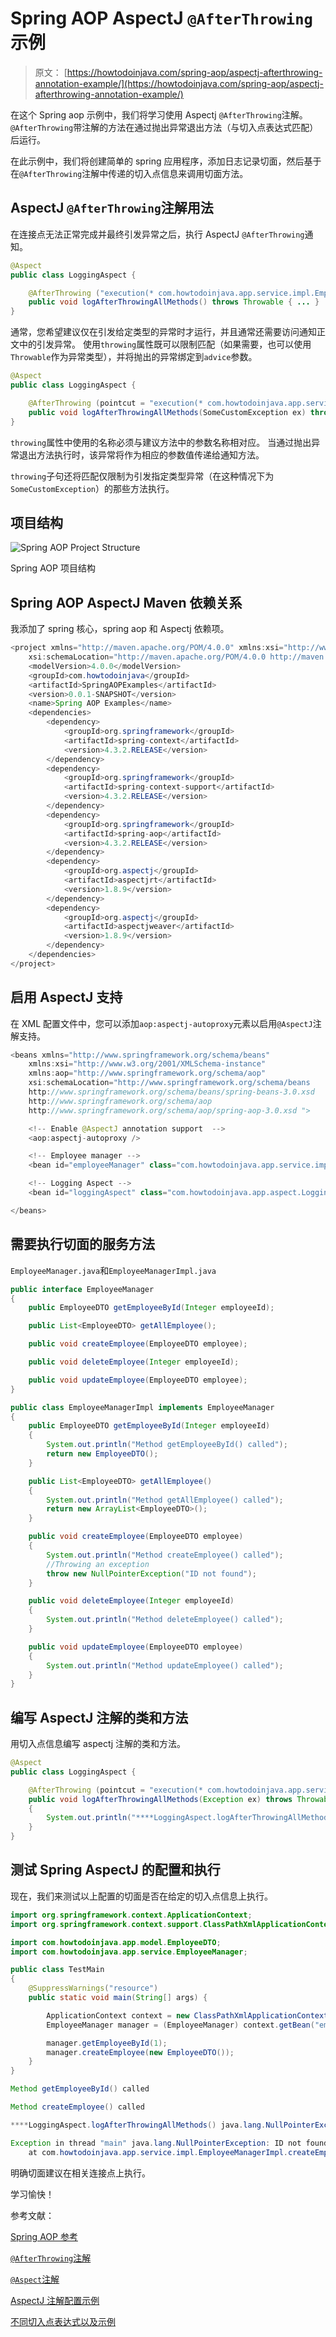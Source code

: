 # Spring AOP AspectJ `@AfterThrowing`示例

> 原文： [https://howtodoinjava.com/spring-aop/aspectj-afterthrowing-annotation-example/](https://howtodoinjava.com/spring-aop/aspectj-afterthrowing-annotation-example/)

在这个 Spring aop 示例中，我们将学习使用 Aspectj `@AfterThrowing`注解。 `@AfterThrowing`带注解的方法在通过抛出异常退出方法（与切入点表达式匹配）后运行。

在此示例中，我们将创建简单的 spring 应用程序，添加日志记录切面，然后基于在`@AfterThrowing`注解中传递的切入点信息来调用切面方法。

## AspectJ `@AfterThrowing`注解用法

在连接点无法正常完成并最终引发异常之后，执行 AspectJ `@AfterThrowing`通知。

```java
@Aspect
public class LoggingAspect {

    @AfterThrowing ("execution(* com.howtodoinjava.app.service.impl.EmployeeManagerImpl.*(..))")
    public void logAfterThrowingAllMethods() throws Throwable { ... }
}

```

通常，您希望建议仅在引发给定类型的异常时才运行，并且通常还需要访问通知正文中的引发异常。 使用`throwing`属性既可以限制匹配（如果需要，也可以使用`Throwable`作为异常类型），并将抛出的异常绑定到`advice`参数。

```java
@Aspect
public class LoggingAspect {

    @AfterThrowing (pointcut = "execution(* com.howtodoinjava.app.service.impl.EmployeeManagerImpl.*(..))", throwing = "ex")
    public void logAfterThrowingAllMethods(SomeCustomException ex) throws Throwable  { ... }
}

```

`throwing`属性中使用的名称必须与建议方法中的参数名称相对应。 当通过抛出异常退出方法执行时，该异常将作为相应的参数值传递给通知方法。

`throwing`子句还将匹配仅限制为引发指定类型异常（在这种情况下为`SomeCustomException`）的那些方法执行。

## 项目结构

![Spring AOP Project Structure](img/89dd27f7d603b5a50cf05e2415f38f6f.jpg)

Spring AOP 项目结构

## Spring AOP AspectJ Maven 依赖关系

我添加了 spring 核心，spring aop 和 Aspectj 依赖项。

```java
<project xmlns="http://maven.apache.org/POM/4.0.0" xmlns:xsi="http://www.w3.org/2001/XMLSchema-instance"
    xsi:schemaLocation="http://maven.apache.org/POM/4.0.0 http://maven.apache.org/xsd/maven-4.0.0.xsd;
    <modelVersion>4.0.0</modelVersion>
    <groupId>com.howtodoinjava</groupId>
    <artifactId>SpringAOPExamples</artifactId>
    <version>0.0.1-SNAPSHOT</version>
    <name>Spring AOP Examples</name>
    <dependencies>
        <dependency>
            <groupId>org.springframework</groupId>
            <artifactId>spring-context</artifactId>
            <version>4.3.2.RELEASE</version>
        </dependency>
        <dependency>
            <groupId>org.springframework</groupId>
            <artifactId>spring-context-support</artifactId>
            <version>4.3.2.RELEASE</version>
        </dependency>
        <dependency>
            <groupId>org.springframework</groupId>
            <artifactId>spring-aop</artifactId>
            <version>4.3.2.RELEASE</version>
        </dependency>
        <dependency>
            <groupId>org.aspectj</groupId>
            <artifactId>aspectjrt</artifactId>
            <version>1.8.9</version>
        </dependency>
        <dependency>
            <groupId>org.aspectj</groupId>
            <artifactId>aspectjweaver</artifactId>
            <version>1.8.9</version>
        </dependency>
    </dependencies>
</project>
```

## 启用 AspectJ 支持

在 XML 配置文件中，您可以添加`aop:aspectj-autoproxy`元素以启用`@AspectJ`注解支持。

```java
<beans xmlns="http://www.springframework.org/schema/beans"
    xmlns:xsi="http://www.w3.org/2001/XMLSchema-instance"
    xmlns:aop="http://www.springframework.org/schema/aop"
    xsi:schemaLocation="http://www.springframework.org/schema/beans
    http://www.springframework.org/schema/beans/spring-beans-3.0.xsd
    http://www.springframework.org/schema/aop
    http://www.springframework.org/schema/aop/spring-aop-3.0.xsd ">

    <!-- Enable @AspectJ annotation support  -->
    <aop:aspectj-autoproxy />

    <!-- Employee manager -->
    <bean id="employeeManager" class="com.howtodoinjava.app.service.impl.EmployeeManagerImpl" />

    <!-- Logging Aspect -->
    <bean id="loggingAspect" class="com.howtodoinjava.app.aspect.LoggingAspect" />

</beans>

```

## 需要执行切面的服务方法

`EmployeeManager.java`和`EmployeeManagerImpl.java`

```java
public interface EmployeeManager 
{
    public EmployeeDTO getEmployeeById(Integer employeeId);

    public List<EmployeeDTO> getAllEmployee();

    public void createEmployee(EmployeeDTO employee);

    public void deleteEmployee(Integer employeeId);

    public void updateEmployee(EmployeeDTO employee);
}

public class EmployeeManagerImpl implements EmployeeManager 
{
    public EmployeeDTO getEmployeeById(Integer employeeId) 
    {
        System.out.println("Method getEmployeeById() called");
        return new EmployeeDTO();
    }

    public List<EmployeeDTO> getAllEmployee() 
    {
        System.out.println("Method getAllEmployee() called");
        return new ArrayList<EmployeeDTO>();
    }

    public void createEmployee(EmployeeDTO employee)
    {
        System.out.println("Method createEmployee() called");
        //Throwing an exception
        throw new NullPointerException("ID not found");
    }

    public void deleteEmployee(Integer employeeId) 
    {
        System.out.println("Method deleteEmployee() called");
    }

    public void updateEmployee(EmployeeDTO employee) 
    {
        System.out.println("Method updateEmployee() called");
    }
}

```

## 编写 AspectJ 注解的类和方法

用切入点信息编写 aspectj 注解的类和方法。

```java
@Aspect
public class LoggingAspect {

    @AfterThrowing (pointcut = "execution(* com.howtodoinjava.app.service.impl.EmployeeManagerImpl.*(..))", throwing = "ex")
    public void logAfterThrowingAllMethods(Exception ex) throws Throwable 
    {
        System.out.println("****LoggingAspect.logAfterThrowingAllMethods() " + ex);
    }
}

```

## 测试 Spring AspectJ 的配置和执行

现在，我们来测试以上配置的切面是否在给定的切入点信息上执行。

```java
import org.springframework.context.ApplicationContext;
import org.springframework.context.support.ClassPathXmlApplicationContext;

import com.howtodoinjava.app.model.EmployeeDTO;
import com.howtodoinjava.app.service.EmployeeManager;

public class TestMain 
{
    @SuppressWarnings("resource")
    public static void main(String[] args) {

        ApplicationContext context = new ClassPathXmlApplicationContext("applicationContext.xml");
        EmployeeManager manager = (EmployeeManager) context.getBean("employeeManager");

        manager.getEmployeeById(1);
        manager.createEmployee(new EmployeeDTO());
    }
}

```

```java
Method getEmployeeById() called

Method createEmployee() called

****LoggingAspect.logAfterThrowingAllMethods() java.lang.NullPointerException: ID not found

Exception in thread "main" java.lang.NullPointerException: ID not found
    at com.howtodoinjava.app.service.impl.EmployeeManagerImpl.createEmployee(EmployeeManagerImpl.java:26)

```

明确切面建议在相关连接点上执行。

学习愉快！

参考文献：

[Spring AOP 参考](https://docs.spring.io/spring/docs/current/spring-framework-reference/html/aop.html)

[`@AfterThrowing`注解](https://eclipse.org/aspectj/doc/next/aspectj5rt-api/org/aspectj/lang/annotation/AfterThrowing.html)

[`@Aspect`注解](https://eclipse.org/aspectj/doc/next/aspectj5rt-api/org/aspectj/lang/annotation/Aspect.html)

[AspectJ 注解配置示例](//howtodoinjava.com/spring/spring-aop/spring-aop-aspectj-example-tutorial-using-annotation-config/)

[不同切入点表达式以及示例](//howtodoinjava.com/spring/spring-aop/writing-spring-aop-aspectj-pointcut-expressions-with-examples/)